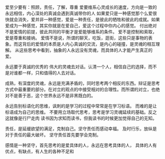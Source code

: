爱至少要有：照顾，责任，了解，尊重
爱要维系心灵成长的速度，方向是一致的
永远相信，内心深处的真诚会遇到真诚带你的人
如果爱只是一种感觉那个么爱很快就会消失，爱并非一种感觉，爱是一种责任，是彼此的牺牲和彼此的成就。如果爱成为一种感觉，其实你就是在爱自己，爱这个过程中你内心的感觉。
付出绝对不是爱情的前提，彼此共同的平衡才是爱能够维系的条件。
爱不是控制和索取，爱是尊重和接纳。
爱情不是说，所谓的聊天，吃饭，逛街，这些只是事物的表象。而这背后的爱情的本质是人内心真诚的交流，是内心的碰撞，是灵魂的相互理解。
从这些思考中看到，抽象的人永远没有灵魂，而具体的人才能产生真正的爱。

永远要于真诚的优秀的 伟大的灵魂去对话。认清一个人，相信自己的选择，而不是对谁都一样，只和值得的人去对话。

成熟，有深度的灵魂，永远是充满矛盾的，同时思考两个相反的东西。辩证是思考方式中最重要的部分。在对立的观点的中接受相对的合理性。而所谓的对立，也绝对不是善于恶，这个世界永远不是非黑既白的。

永远告别标语化的思维，讽刺的是学习的过程中常常是在学习标语。
而难的是让标语成为自己的思维。
不要用立场取代思考，思考是学习灵魂延续的基础。反之这就像是行尸走肉
读书因为求知而读书，但我读书的时候更加觉得自己的无知。

责任，是延缓欲望的满足，克制自己。坚守责任而感动幸福。
及时行乐，放纵是对于责任的最大破坏。
坚守责任首先要学会克制。

感情是一种坚守，首先思考的是爱具体的人，永远在思考具体的人， 具体的人有优点，有缺点，有人生的各种不足和

